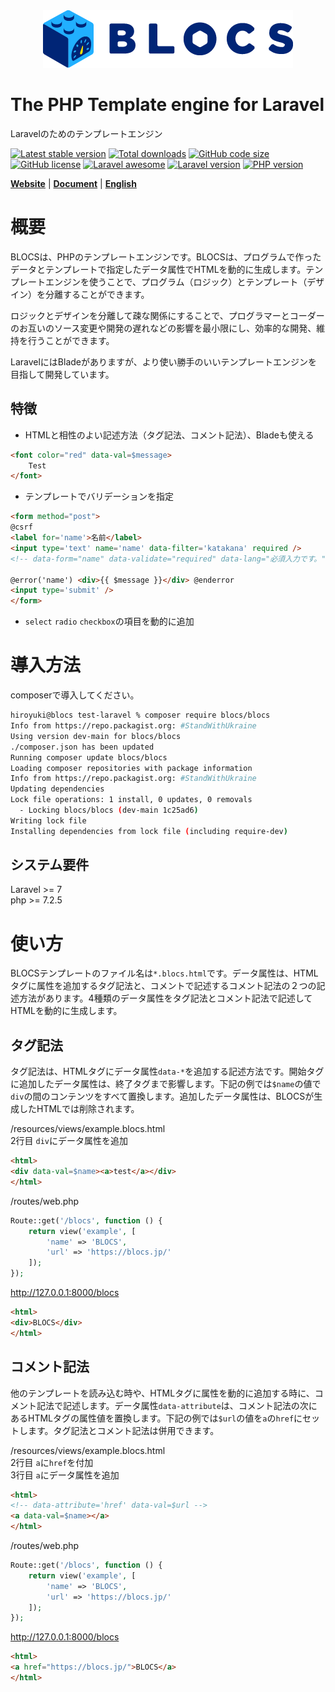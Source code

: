 <div align="center"><img src="https://raw.githubusercontent.com/blocs/blocs/main/logo.png" /></div>

# The PHP Template engine for Laravel
Laravelのためのテンプレートエンジン

[![Latest stable version](https://img.shields.io/packagist/v/blocs/blocs)](https://packagist.org/packages/blocs/blocs)
[![Total downloads](https://img.shields.io/packagist/dt/blocs/blocs)](https://packagist.org/packages/blocs/blocs)
[![GitHub code size](https://img.shields.io/github/languages/code-size/blocs/blocs)](https://github.com/blocs/blocs)
[![GitHub license](https://img.shields.io/github/license/blocs/blocs)](https://github.com/blocs/blocs)
[![Laravel awesome](https://img.shields.io/badge/Awesome-Laravel-green)](https://github.com/blocs/blocs)
[![Laravel version](https://img.shields.io/badge/laravel-%3E%3D7-green)](https://github.com/blocs/blocs)
[![PHP version](https://img.shields.io/badge/php-%3E%3D7.2.5-blue)](https://github.com/blocs/blocs)

[**Website**](https://blocs.jp/)
| [**Document**](https://blocs.jp/reference/)
| [**English**](https://blocs.jp/en/readme.html)

# 概要
BLOCSは、PHPのテンプレートエンジンです。BLOCSは、プログラムで作ったデータとテンプレートで指定したデータ属性でHTMLを動的に生成します。テンプレートエンジンを使うことで、プログラム（ロジック）とテンプレート（デザイン）を分離することができます。

ロジックとデザインを分離して疎な関係にすることで、プログラマーとコーダーのお互いのソース変更や開発の遅れなどの影響を最小限にし、効率的な開発、維持を行うことができます。

LaravelにはBladeがありますが、より使い勝手のいいテンプレートエンジンを目指して開発しています。

## 特徴
- HTMLと相性のよい記述方法（タグ記法、コメント記法）、Bladeも使える
```html
<font color="red" data-val=$message>
    Test
</font>
```

- テンプレートでバリデーションを指定
```html
<form method="post">
@csrf
<label for='name'>名前</label>
<input type='text' name='name' data-filter='katakana' required />
<!-- data-form="name" data-validate="required" data-lang="必須入力です。" -->

@error('name') <div>{{ $message }}</div> @enderror
<input type='submit' />
</form>
```

- `select` `radio` `checkbox`の項目を動的に追加

# 導入方法
composerで導入してください。

```sh
hiroyuki@blocs test-laravel % composer require blocs/blocs    
Info from https://repo.packagist.org: #StandWithUkraine
Using version dev-main for blocs/blocs
./composer.json has been updated
Running composer update blocs/blocs
Loading composer repositories with package information
Info from https://repo.packagist.org: #StandWithUkraine
Updating dependencies
Lock file operations: 1 install, 0 updates, 0 removals
  - Locking blocs/blocs (dev-main 1c25ad6)
Writing lock file
Installing dependencies from lock file (including require-dev)
```

## システム要件
Laravel >= 7  
php >= 7.2.5

# 使い方
BLOCSテンプレートのファイル名は`*.blocs.html`です。データ属性は、HTMLタグに属性を追加するタグ記法と、コメントで記述するコメント記法の２つの記述方法があります。4種類のデータ属性をタグ記法とコメント記法で記述してHTMLを動的に生成します。

## タグ記法
タグ記法は、HTMLタグにデータ属性`data-*`を追加する記述方法です。開始タグに追加したデータ属性は、終了タグまで影響します。下記の例では`$name`の値で`div`の間のコンテンツをすべて置換します。追加したデータ属性は、BLOCSが生成したHTMLでは削除されます。

/resources/views/example.blocs.html  
2行目 `div`にデータ属性を追加
```html
<html>
<div data-val=$name><a>test</a></div>
</html>
```

/routes/web.php
```php
Route::get('/blocs', function () {
    return view('example', [
        'name' => 'BLOCS',
        'url' => 'https://blocs.jp/'
    ]);
});
```

http://127.0.0.1:8000/blocs
```html
<html>
<div>BLOCS</div>
</html>
```

## コメント記法
他のテンプレートを読み込む時や、HTMLタグに属性を動的に追加する時に、コメント記法で記述します。データ属性`data-attribute`は、コメント記法の次にあるHTMLタグの属性値を置換します。下記の例では`$url`の値を`a`の`href`にセットします。タグ記法とコメント記法は併用できます。

/resources/views/example.blocs.html  
2行目 `a`に`href`を付加  
3行目 `a`にデータ属性を追加
```html
<html>
<!-- data-attribute='href' data-val=$url -->
<a data-val=$name></a>
</html>
```

/routes/web.php
```php
Route::get('/blocs', function () {
    return view('example', [
        'name' => 'BLOCS',
        'url' => 'https://blocs.jp/'
    ]);
});
```

http://127.0.0.1:8000/blocs
```html
<html>
<a href="https://blocs.jp/">BLOCS</a>
</html>
```
